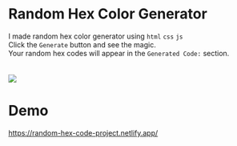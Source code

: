 # Random Hex Color Generator

I made random hex color generator using `html` `css` `js` <br>
Click the `Generate` button and see the magic. <br>
Your random hex codes will appear in the `Generated Code:` section. <br><br><br>
![](https://i.hizliresim.com/a6c45en.png)

# Demo
https://random-hex-code-project.netlify.app/
